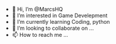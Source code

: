 - 👋 Hi, I’m @MarcsHQ
- 👀 I’m interested in Game Develepment
- 🌱 I’m currently learning Coding, python
- 💞️ I’m looking to collaborate on ...
- 📫 How to reach me ...

<!---
MarcsHQ/MarcsHQ is a ✨ special ✨ repository because its `README.md` (this file) appears on your GitHub profile.
You can click the Preview link to take a look at your changes.
--->
